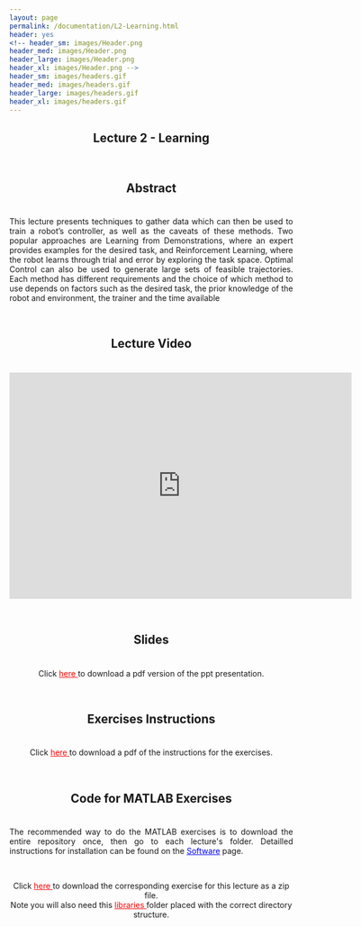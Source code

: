 ```yaml
---
layout: page
permalink: /documentation/L2-Learning.html
header: yes
<!-- header_sm: images/Header.png
header_med: images/Header.png
header_large: images/Header.png
header_xl: images/Header.png -->
header_sm: images/headers.gif
header_med: images/headers.gif
header_large: images/headers.gif
header_xl: images/headers.gif
--- 
```


<section class="small-12 large-8 columns page-content">
    
  
<h1 align="center"> <strong>Lecture 2 - Learning</strong> </h1>

<br>

<h2 align="center"> <strong> Abstract </strong>  </h2>
<div style="line-height: 50%">    
<br>    
</div> 
<p align="justify" > This lecture presents techniques to gather data which can then be used to train a robot’s controller, as well as the caveats of these methods. Two popular approaches are Learning from Demonstrations, where an expert provides examples for the desired task, and Reinforcement Learning, where the robot learns through trial and error by exploring the task space. Optimal Control can also be used to generate large sets of feasible trajectories. Each method has different requirements and the choice of which method to use depends on factors such as the desired task, the prior knowledge of the robot and environment, the trainer and the time available </p>

<br>

<h2 align="center"> <strong>  Lecture Video </strong> </h2>
<div style="line-height: 50%">    
<br>    
</div> 
<p align="center">
<iframe id="kmsembed-0_65wx6mw1" width="608" height="402" src="https://mediaspace.epfl.ch/embed/secure/iframe/entryId/0_65wx6mw1/uiConfId/23448972/st/0" class="kmsembed" allowfullscreen webkitallowfullscreen mozAllowFullScreen allow="autoplay *; fullscreen *; encrypted-media *" referrerPolicy="no-referrer-when-downgrade" sandbox="allow-downloads allow-forms allow-same-origin allow-scripts allow-top-navigation allow-pointer-lock allow-popups allow-modals allow-orientation-lock allow-popups-to-escape-sandbox allow-presentation allow-top-navigation-by-user-activation" frameborder="0" title="Lecture 2 |  Learning and adaptive control course, Acquiring Data for Learning"></iframe>
</p>

<br>

<h2 align="center"><strong>  Slides </strong> </h2>
<div style="line-height: 50%">    
<br>    
</div> 
<p align="center"> Click <a href="https://www.epfl.ch/labs/lasa/wp-content/uploads/2022/04/Lec2-Learning-From-Demonstration.pdf" target="_blank" style="color: red;"> here </a> to download a pdf version of the ppt presentation.</p>


<br>

<h2 align="center"> <strong>  Exercises Instructions </strong> </h2>
<div style="line-height: 50%">    
<br>    
</div> 
<p align="center"> Click <a href="https://www.epfl.ch/labs/lasa/wp-content/uploads/2022/11/Instructions_Lecture_2.pdf" target="_blank" style="color: red;"> here </a> to download a pdf of the instructions for the exercises.</p>

<br>

<h2 align="center"><strong>Code for MATLAB Exercises</strong></h2>
<div style="line-height: 50%">    
<br>    
</div> 
<p align="justify"> The recommended way to do the MATLAB exercises is to download the entire repository once, then go to each lecture's folder. Detailled instructions for installation can be found on the <a href="Software.html" style="color: blue;">Software</a> page. </p>
<br>
<p align="center"> Click <a href="https://www.epfl.ch/labs/lasa/wp-content/uploads/2024/09/lecture2-learning-from-demonstration.zip" target="_blank" style="color: red;"> here </a> to download the corresponding exercise for this lecture as a zip file. <br> Note you will also need this <a href="https://www.epfl.ch/labs/lasa/wp-content/uploads/2024/09/libraries.zip" target="_blank" style="color: red;"> libraries </a> folder placed with the correct directory structure.  </p> 
